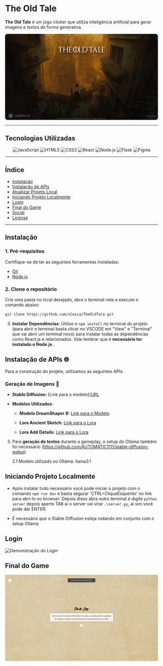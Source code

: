 # **The Old Tale**

**The Old Tale** é um jogo clicker que utiliza inteligência artificial para gerar imagens e textos de forma generativa.

<div align="center">
  <img src="./public/assets/images/background_menu.jpg" alt="Banner do Projeto" style="border-radius: 8px;">
</div>

---

## **Tecnologias Utilizadas**

<div align="center">
  <img src="https://img.shields.io/badge/javascript-%23323330.svg?style=for-the-badge&logo=javascript&logoColor=%23F7DF1E" alt="JavaScript">
  <img src="https://img.shields.io/badge/html5-%23E34F26.svg?style=for-the-badge&logo=html5&logoColor=white" alt="HTML5">
  <img src="https://img.shields.io/badge/css3-%231572B6.svg?style=for-the-badge&logo=css3&logoColor=white" alt="CSS3">
  <img src="https://img.shields.io/badge/react-%2320232a.svg?style=for-the-badge&logo=react&logoColor=%2361DAFB" alt="React">
  <img src="https://img.shields.io/badge/node.js-6DA55F?style=for-the-badge&logo=node.js&logoColor=white" alt="Node.js">
  <img src="https://img.shields.io/badge/flask-%23000.svg?style=for-the-badge&logo=flask&logoColor=white" alt="Flask">
  <img src="https://img.shields.io/badge/figma-%23F24E1E.svg?style=for-the-badge&logo=figma&logoColor=white" alt="Figma">
</div>

---

## **Índice**

- [Instalação](#instalação)
- [Instalação de APIs](#instalação-de-apis)
- [Atualizar Projeto Local](#atualizar-projeto-local)
- [Iniciando Projeto Localmente](#iniciando-projeto-localmente)
- [Login](#login)
- [Final do Game](#final-do-game)
- [Social](#social)
- [License](#license)

---

## **Instalação**

### **1. Pré-requisitos**

Certifique-se de ter as seguintes ferramentas instaladas:
- [Git](https://git-scm.com/downloads)
- [Node.js](https://nodejs.org/)

### **2. Clone o repositório**

Crie uma pasta no local desejado, abra o terminal nela e execute o comando abaixo:

```bash
git clone https://github.com/sCesca/TheOldTale.git
```

3. **Instalar Dependências**: Utilize o ```npm install``` no terminal do projeto (para abrir o terminal basta clicar no VSCODE em "View" e "Terminal" que vai abrir um terminal novo) para instalar todas as dependências como React.js e relacionados. Vale lembrar que é **necessário ter instalado o Node.js** .

## Instalação de APIs 🌐

Para a construção do projeto, utilizamos as seguintes APIs:

### Geração de Imagens 🎨

- **Stable Diffusion:** [Link para o modelo]([URL](https://github.com/AUTOMATIC1111/stable-diffusion-webui)
  
- **Modelos Utilizados**:
  - **Modelo DreamShaper 8:** [Link para o Modelo](https://civitai.com/models/4384/dreamshaper)
    
  - **Lora Ancient Sketch:** [Link para o Lora]( https://civitai.com/models/309555/paper-backgroundvintage-and-ragged-paper-background-game-prop-hand-drawn-draft)
    
  - **Lora Add Details:** [Link para o Lora](https://civitai.com/models/58390/detail-tweaker-lora-lora)
   
3. Para **geração de textos** durante a gameplay, o setup do Ollama também foi necessário (https://github.com/AUTOMATIC1111/stable-diffusion-webui)

   2.1 Modelo utilizado no Ollama: llama3.1

## Iniciando Projeto Localmente

- Após instalar tudo necessário você pode iniciar o projeto com o comando ```npm run dev``` e basta segurar 'CTRL+CliqueEsquerdo' no link para abri-lo no browser. Depois disso abra outro terminal e digite ```python server``` depois aperte TAB ai o server vai virar ```.\server.py```, ai sim você pode dar ENTER.

- É necessário que o Stable Diffusion esteja rodando em conjunto com o setup Ollama

## Login
![Demonstração do Login](./gif-1.gif)

## Final do Game
![Demonstração do Final do Jogo](./gif-2.gif)


